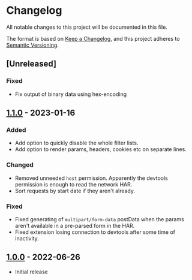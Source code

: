 # Changelog

All notable changes to this project will be documented in this file.

The format is based on [Keep a Changelog](https://keepachangelog.com/en/1.0.0/),
and this project adheres to [Semantic Versioning](https://semver.org/spec/v2.0.0.html).

## [Unreleased]

### Fixed
- Fix output of binary data using hex-encoding

## [1.1.0] - 2023-01-16

### Added

- Add option to quickly disable the whole filter lists.
- Add option to render params, headers, cookies etc on separate lines.

### Changed

- Removed unneeded `host` permission. Apparently the devtools permission is enough to read the network HAR.
- Sort requests by start date if they aren't already.

### Fixed

- Fixed generating of `multipart/form-data` postData when the params aren't available in a pre-parsed form in the HAR.
- Fixed extension losing connection to devtools after some time of inactivity.

## [1.0.0] - 2022-06-26

- Initial release

[1.1.0]: https://github.com/peace-maker/copy-as-python-requests/compare/v1.0_FF...v1.1.0
[1.0.0]: https://github.com/peace-maker/copy-as-python-requests/releases/tag/v1.0_FF
